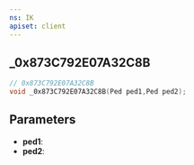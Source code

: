 ```yaml
---
ns: IK
apiset: client
---
```

## _0x873C792E07A32C8B

```c
// 0x873C792E07A32C8B
void _0x873C792E07A32C8B(Ped ped1,Ped ped2);
```


## Parameters
* **ped1**:
* **ped2**: